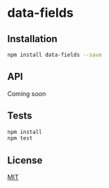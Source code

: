 # data-fields

## Installation

```sh
npm install data-fields --save
```

## API

Coming soon


## Tests

```sh
npm install
npm test
```

## License

[MIT](LICENSE.md)
